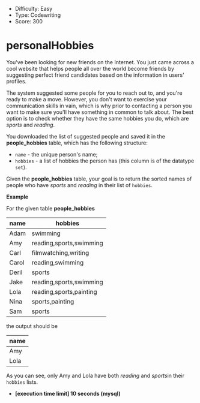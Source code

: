 - Difficulty: Easy
- Type: Codewriting
- Score: 300

# personalHobbies
You've been looking for new friends on the Internet. You just came across a cool website that helps people all over the world become friends by suggesting perfect friend candidates based on the information in users' profiles.

The system suggested some people for you to reach out to, and you're ready to make a move. However, you don't want to exercise your communication skills in vain, which is why prior to contacting a person you want to make sure you'll have something in common to talk about. The best option is to check whether they have the same hobbies you do, which are *sports* and *reading*.

You downloaded the list of suggested people and saved it in the **people_hobbies** table, which has the following structure:

- `name` - the unique person's name;
- `hobbies` - a list of hobbies the person has (this column is of the datatype `set`).

Given the **people_hobbies** table, your goal is to return the sorted names of people who have *sports* and *reading* in their list of `hobbies`.

**Example**

For the given table **people_hobbies**

| name  | hobbies                 |
| ----- | ----------------------- |
| Adam  | swimming                |
| Amy   | reading,sports,swimming |
| Carl  | filmwatching,writing    |
| Carol | reading,swimming        |
| Deril | sports                  |
| Jake  | reading,sports,swimming |
| Lola  | reading,sports,painting |
| Nina  | sports,painting         |
| Sam   | sports                  |

the output should be

| name |
| ---- |
| Amy  |
| Lola |

As you can see, only Amy and Lola have both *reading* and *sports*in their `hobbies` lists.

- **[execution time limit] 10 seconds (mysql)**